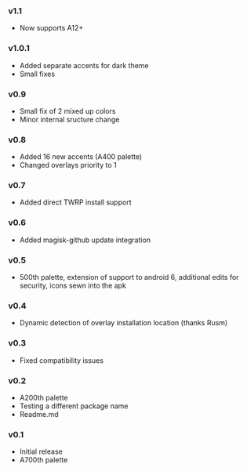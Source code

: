 ### v1.1
- Now supports A12+

### v1.0.1
- Added separate accents for dark theme
- Small fixes

### v0.9
- Small fix of 2 mixed up colors
- Minor internal sructure change

### v0.8 
- Added 16 new accents (A400 palette)
- Changed overlays priority to 1
### v0.7
- Added direct TWRP install support

### v0.6
- Added magisk-github update integration

### v0.5
- 500th palette, extension of support to android 6, additional edits for security, icons sewn into the apk 

### v0.4 
- Dynamic detection of overlay installation location (thanks Rusm)

### v0.3 
- Fixed compatibility issues

### v0.2
- А200th palette
- Testing a different package name
- Readme.md

### v0.1
- Initial release 
- A700th palette
